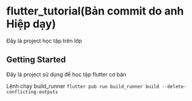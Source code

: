 # flutter_tutorial(Bản commit do anh Hiệp dạy)

Đây là project học tập trên lớp

## Getting Started

Đây là project sử dụng để học tập flutter cơ bản

Lệnh chạy build_runner
`flutter pub run build_runner build --delete-conflicting-outputs`

